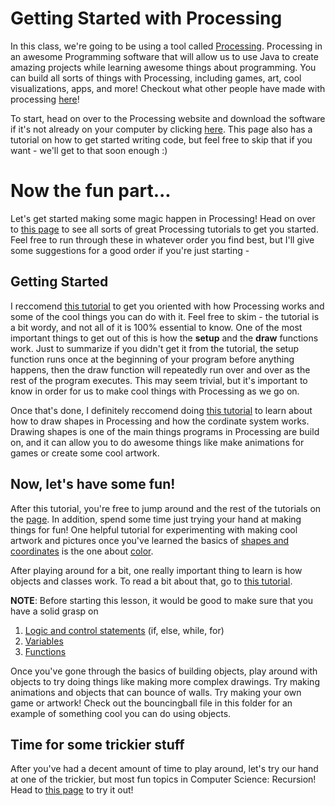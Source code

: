 # Getting Started with Processing

In this class, we're going to be using a tool called [Processing](https://processing.org/). Processing in an awesome Programming software that will allow us to use Java to create amazing projects while learning awesome things about programming. You can build all sorts of things with Processing, including games, art, cool visualizations, apps, and more! Checkout what other people have made with processing [here](http://www.openprocessing.org/)!


To start, head on over to the Processing website and download the software if it's not already on your computer by clicking [here](https://processing.org/tutorials/gettingstarted/). This page also has a tutorial on how to get started writing code, but feel free to skip that if you want - we'll get to that soon enough :)

# Now the fun part...


Let's get started making some magic happen in Processing! Head on over to [this page](https://processing.org/tutorials/) to see all sorts of great Processing tutorials to get you started. Feel free to run through these in whatever order you find best, but I'll give some suggestions for a good order if you're just starting - 

## Getting Started


I reccomend [this tutorial](https://processing.org/tutorials/overview/) to get you oriented with how Processing works and some of the cool things you can do with it. Feel free to skim - the tutorial is a bit wordy, and not all of it is 100% essential to know. One of the most important things to get out of this is how the **setup** and the **draw** functions work. Just to summarize if you didn't get it from the tutorial, the setup function runs once at the beginning of your program before anything happens, then the draw function will repeatedly run over and over as the rest of the program executes. This may seem trivial, but it's important to know in order for us to make cool things with Processing as we go on.

Once that's done, I definitely reccomend doing [this tutorial](https://processing.org/tutorials/drawing/) to learn about how to draw shapes in Processing and how the cordinate system works. Drawing shapes is one of the main things programs in Processing are build on, and it can allow you to do awesome things like make animations for games or create some cool artwork.

## Now, let's have some fun!

After this tutorial, you're free to jump around and the rest of the tutorials on the [page](https://processing.org/tutorials/). In addition, spend some time just trying your hand at making things for fun! One helpful tutorial for experimenting with making cool artwork and pictures once you've learned the basics of [shapes and coordinates](https://processing.org/tutorials/drawing/) is the one about [color](https://processing.org/tutorials/color/).

After playing around for a bit, one really important thing to learn is how objects and classes work. To read a bit about that, go to [this tutorial](https://processing.org/tutorials/objects/).

**NOTE**: Before starting this lesson, it would be good to make sure that you have a solid grasp on

1. [Logic and control statements](https://github.com/StreetCodeAcademy/programming-fundamentals/tree/master/karel-controlflow) (if, else, while, for)
2. [Variables](https://github.com/StreetCodeAcademy/programming-fundamentals/tree/master/processing-variables)
3. [Functions](https://github.com/StreetCodeAcademy/programming-fundamentals/blob/master/processing-getting-started/Processing-Functions.pdf) 

Once you've gone through the basics of building objects, play around with objects to try doing things like making more complex drawings. Try making animations and objects that can bounce of walls. Try making your own game or artwork! Check out the bouncingball file in this folder for an example of something cool you can do using objects.

## Time for some trickier stuff

After you've had a decent amount of time to play around, let's try our hand at one of the trickier, but most fun topics in Computer Science: Recursion! Head to [this page](http://natureofcode.com/book/chapter-8-fractals/) to try it out!
